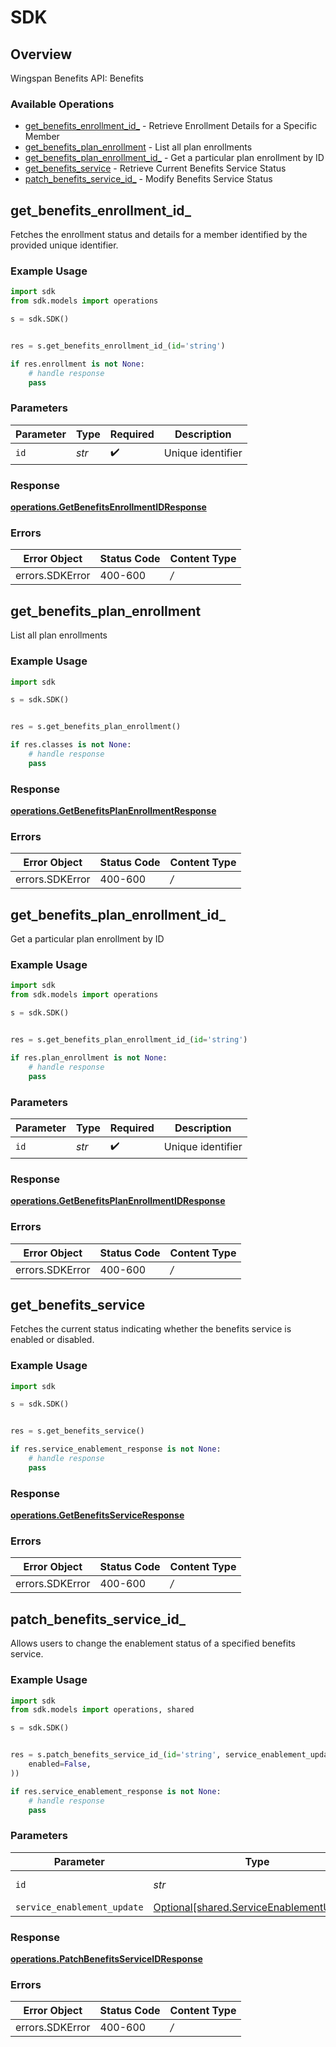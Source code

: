 # SDK


## Overview

Wingspan Benefits API: Benefits

### Available Operations

* [get_benefits_enrollment_id_](#get_benefits_enrollment_id_) - Retrieve Enrollment Details for a Specific Member
* [get_benefits_plan_enrollment](#get_benefits_plan_enrollment) - List all plan enrollments
* [get_benefits_plan_enrollment_id_](#get_benefits_plan_enrollment_id_) - Get a particular plan enrollment by ID
* [get_benefits_service](#get_benefits_service) - Retrieve Current Benefits Service Status
* [patch_benefits_service_id_](#patch_benefits_service_id_) - Modify Benefits Service Status

## get_benefits_enrollment_id_

Fetches the enrollment status and details for a member identified by the provided unique identifier.

### Example Usage

```python
import sdk
from sdk.models import operations

s = sdk.SDK()


res = s.get_benefits_enrollment_id_(id='string')

if res.enrollment is not None:
    # handle response
    pass
```

### Parameters

| Parameter          | Type               | Required           | Description        |
| ------------------ | ------------------ | ------------------ | ------------------ |
| `id`               | *str*              | :heavy_check_mark: | Unique identifier  |


### Response

**[operations.GetBenefitsEnrollmentIDResponse](../../models/operations/getbenefitsenrollmentidresponse.md)**
### Errors

| Error Object    | Status Code     | Content Type    |
| --------------- | --------------- | --------------- |
| errors.SDKError | 400-600         | */*             |

## get_benefits_plan_enrollment

List all plan enrollments

### Example Usage

```python
import sdk

s = sdk.SDK()


res = s.get_benefits_plan_enrollment()

if res.classes is not None:
    # handle response
    pass
```


### Response

**[operations.GetBenefitsPlanEnrollmentResponse](../../models/operations/getbenefitsplanenrollmentresponse.md)**
### Errors

| Error Object    | Status Code     | Content Type    |
| --------------- | --------------- | --------------- |
| errors.SDKError | 400-600         | */*             |

## get_benefits_plan_enrollment_id_

Get a particular plan enrollment by ID

### Example Usage

```python
import sdk
from sdk.models import operations

s = sdk.SDK()


res = s.get_benefits_plan_enrollment_id_(id='string')

if res.plan_enrollment is not None:
    # handle response
    pass
```

### Parameters

| Parameter          | Type               | Required           | Description        |
| ------------------ | ------------------ | ------------------ | ------------------ |
| `id`               | *str*              | :heavy_check_mark: | Unique identifier  |


### Response

**[operations.GetBenefitsPlanEnrollmentIDResponse](../../models/operations/getbenefitsplanenrollmentidresponse.md)**
### Errors

| Error Object    | Status Code     | Content Type    |
| --------------- | --------------- | --------------- |
| errors.SDKError | 400-600         | */*             |

## get_benefits_service

Fetches the current status indicating whether the benefits service is enabled or disabled.

### Example Usage

```python
import sdk

s = sdk.SDK()


res = s.get_benefits_service()

if res.service_enablement_response is not None:
    # handle response
    pass
```


### Response

**[operations.GetBenefitsServiceResponse](../../models/operations/getbenefitsserviceresponse.md)**
### Errors

| Error Object    | Status Code     | Content Type    |
| --------------- | --------------- | --------------- |
| errors.SDKError | 400-600         | */*             |

## patch_benefits_service_id_

Allows users to change the enablement status of a specified benefits service.

### Example Usage

```python
import sdk
from sdk.models import operations, shared

s = sdk.SDK()


res = s.patch_benefits_service_id_(id='string', service_enablement_update=shared.ServiceEnablementUpdate(
    enabled=False,
))

if res.service_enablement_response is not None:
    # handle response
    pass
```

### Parameters

| Parameter                                                                                  | Type                                                                                       | Required                                                                                   | Description                                                                                |
| ------------------------------------------------------------------------------------------ | ------------------------------------------------------------------------------------------ | ------------------------------------------------------------------------------------------ | ------------------------------------------------------------------------------------------ |
| `id`                                                                                       | *str*                                                                                      | :heavy_check_mark:                                                                         | Unique identifier                                                                          |
| `service_enablement_update`                                                                | [Optional[shared.ServiceEnablementUpdate]](../../models/shared/serviceenablementupdate.md) | :heavy_minus_sign:                                                                         | N/A                                                                                        |


### Response

**[operations.PatchBenefitsServiceIDResponse](../../models/operations/patchbenefitsserviceidresponse.md)**
### Errors

| Error Object    | Status Code     | Content Type    |
| --------------- | --------------- | --------------- |
| errors.SDKError | 400-600         | */*             |
